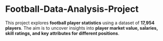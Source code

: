 # Football-Data-Analysis-Project
This project explores **football player statistics** using a dataset of **17,954 players**. The aim is to uncover insights into **player market value, salaries, skill ratings, and key attributes for different positions**.
